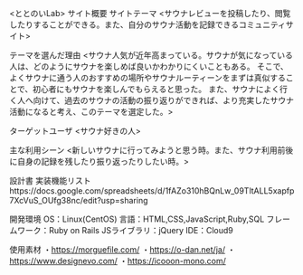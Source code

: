 <ととのいLab>
サイト概要
サイトテーマ
<サウナレビューを投稿したり、閲覧したりすることができる。また、自分のサウナ活動を記録できるコミュニティサイト>

テーマを選んだ理由
<サウナ人気が近年高まっている。サウナが気になっている人は、どのようにサウナを楽しめば良いかわかりにくいこともある。 そこで、よくサウナに通う人のおすすめの場所やサウナルーティーンをまずは真似することで、初心者にもサウナを楽しんでもらえると思った。 また、サウナによく行く人へ向けて、過去のサウナの活動の振り返りができれば、より充実したサウナ活動になると考え、このテーマを選定した。>

ターゲットユーザ
<サウナ好きの人>

主な利用シーン
<新しいサウナに行ってみようと思う時。また、サウナ利用前後に自身の記録を残したり振り返ったりしたい時。>

設計書
実装機能リストhttps://docs.google.com/spreadsheets/d/1fAZo310hBQnLw_09TltALL5xapfp7XcVuS_OUfg38nc/edit?usp=sharing

開発環境
OS：Linux(CentOS)
言語：HTML,CSS,JavaScript,Ruby,SQL
フレームワーク：Ruby on Rails
JSライブラリ：jQuery
IDE：Cloud9


使用素材
・https://morguefile.com/
・https://o-dan.net/ja/
・https://www.designevo.com/
・https://icooon-mono.com/